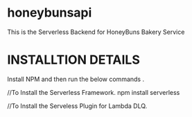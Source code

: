 # honeybunsapi
This is the Serverless Backend for HoneyBuns Bakery Service

# INSTALLTION DETAILS

Install NPM and then run the below commands .

//To Install the Serverless Framework.
npm install serverless

//To Install the Serveless Plugin for Lambda DLQ.
